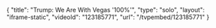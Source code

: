 {
    "title": "Trump: We Are With Vegas '100%'",
    "type": "solo",
    "layout": "iframe-static",
    "videoId": "123185771",
    "url": "\/tvpembed\/123185771"
}